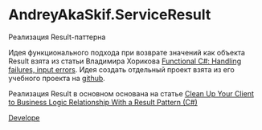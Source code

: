 # AndreyAkaSkif.ServiceResult
Реализация Result-паттерна

Идея функционального подхода при возврате значений как объекта Result взята из статьи Владимира Хорикова [Functional C#: Handling failures, input errors](https://enterprisecraftsmanship.com/posts/functional-c-handling-failures-input-errors/). Идея создать отдельный проект взята из его учебного проекта на [github](https://github.com/vkhorikov/CSharpFunctionalExtensions).

Реализация Result в основном основана на статье [Clean Up Your Client to Business Logic Relationship With a Result Pattern (C#)](https://alexdunn.org/2019/02/25/clean-up-your-client-to-business-logic-relationship-with-a-result-pattern-c/)

[Develope](docs/Develope.md)
